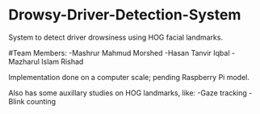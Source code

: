 # Drowsy-Driver-Detection-System
System to detect driver drowsiness using HOG facial landmarks.

#Team Members:
-Mashrur Mahmud Morshed
-Hasan Tanvir Iqbal
-Mazharul Islam Rishad

Implementation done on a computer scale; pending Raspberry Pi model.

Also has some auxillary studies on HOG landmarks, like:
-Gaze tracking
-Blink counting
